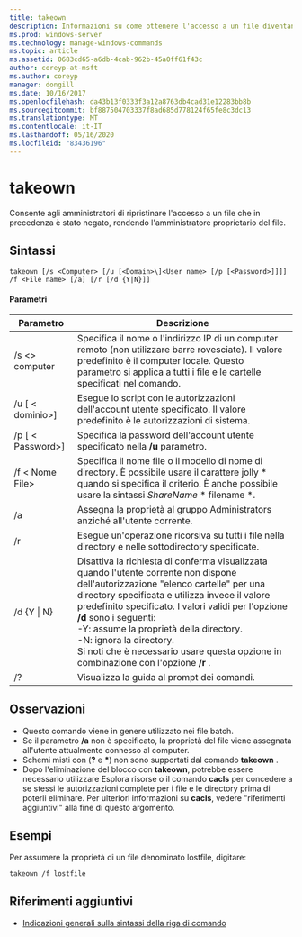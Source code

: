 ```yaml
---
title: takeown
description: Informazioni su come ottenere l'accesso a un file diventando il proprietario del file.
ms.prod: windows-server
ms.technology: manage-windows-commands
ms.topic: article
ms.assetid: 0683cd65-a6db-4cab-962b-45a0ff61f43c
author: coreyp-at-msft
ms.author: coreyp
manager: dongill
ms.date: 10/16/2017
ms.openlocfilehash: da43b13f0333f3a12a8763db4cad31e12283bb8b
ms.sourcegitcommit: bf887504703337f8ad685d778124f65fe8c3dc13
ms.translationtype: MT
ms.contentlocale: it-IT
ms.lasthandoff: 05/16/2020
ms.locfileid: "83436196"
---
```

# <a name="takeown"></a>takeown

Consente agli amministratori di ripristinare l'accesso a un file che in precedenza è stato negato, rendendo l'amministratore proprietario del file.



## <a name="syntax"></a>Sintassi

```
takeown [/s <Computer> [/u [<Domain>\]<User name> [/p [<Password>]]]] /f <File name> [/a] [/r [/d {Y|N}]]
```

#### <a name="parameters"></a>Parametri

|Parametro|Descrizione|
|---------|-----------|
|/s \<> computer|Specifica il nome o l'indirizzo IP di un computer remoto (non utilizzare barre rovesciate). Il valore predefinito è il computer locale. Questo parametro si applica a tutti i file e le cartelle specificati nel comando.|
|/u [ \< dominio>\]<User name>|Esegue lo script con le autorizzazioni dell'account utente specificato. Il valore predefinito è le autorizzazioni di sistema.|
|/p [ \< Password>]|Specifica la password dell'account utente specificato nella **/u** parametro.|
|/f \< Nome File>|Specifica il nome file o il modello di nome di directory. È possibile usare il carattere jolly * quando si specifica il criterio. È anche possibile usare la sintassi *ShareName* \* filename *.|
|/a|Assegna la proprietà al gruppo Administrators anziché all'utente corrente.|
|/r|Esegue un'operazione ricorsiva su tutti i file nella directory e nelle sottodirectory specificate.|
|/d {Y \| N}|Disattiva la richiesta di conferma visualizzata quando l'utente corrente non dispone dell'autorizzazione "elenco cartelle" per una directory specificata e utilizza invece il valore predefinito specificato. I valori validi per l'opzione **/d** sono i seguenti:</br>-Y: assume la proprietà della directory.</br>-N: ignora la directory.</br>Si noti che è necessario usare questa opzione in combinazione con l'opzione **/r** .|
|/?|Visualizza la guida al prompt dei comandi.|

## <a name="remarks"></a>Osservazioni

-   Questo comando viene in genere utilizzato nei file batch.
-   Se il parametro **/a** non è specificato, la proprietà del file viene assegnata all'utente attualmente connesso al computer.
-   Schemi misti con (**?** e **&#42;**) non sono supportati dal comando **takeown** .
-   Dopo l'eliminazione del blocco con **takeown**, potrebbe essere necessario utilizzare Esplora risorse o il comando **cacls** per concedere a se stessi le autorizzazioni complete per i file e le directory prima di poterli eliminare. Per ulteriori informazioni su **cacls**, vedere "riferimenti aggiuntivi" alla fine di questo argomento.

## <a name="examples"></a><a name="BKMK_examples"></a>Esempi

Per assumere la proprietà di un file denominato lostfile, digitare:
```
takeown /f lostfile
```

## <a name="additional-references"></a>Riferimenti aggiuntivi

- [Indicazioni generali sulla sintassi della riga di comando](command-line-syntax-key.md)